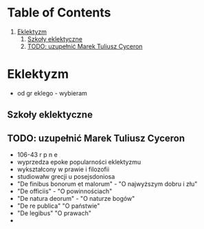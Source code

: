 
# Table of Contents

1.  [Eklektyzm](#orgd083d5b)
    1.  [Szkoły eklektyczne](#org4c70d1f)
    2.  [TODO: uzupełnić Marek Tuliusz Cyceron](#orgba1fafb)



<a id="orgd083d5b"></a>

# Eklektyzm

-   od gr eklego - wybieram


<a id="org4c70d1f"></a>

## Szkoły eklektyczne


<a id="orgba1fafb"></a>

## TODO: uzupełnić Marek Tuliusz Cyceron

-   106-43 r p n e
-   wyprzedza epoke popularności eklektyzmu
-   wykształcony w prawie i filozofii
-   studiowałw grecji u posejsdoniosa
-   "De finibus bonorum et malorum" - "O najwyższym dobru i złu"
-   "De officiis" - "O powinnościach"
-   "De natura deorum" - "O naturze bogów"
-   "De re publica" "O państwie"
-   "De legibus" "O prawach"
-   

